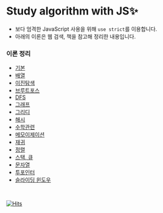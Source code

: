 # Study algorithm with JS✨

- 보다 엄격한 JavaScript 사용을 위해 `use strict`를 이용합니다.
- 아래의 이론은 웹 검색, 책을 참고해 정리한 내용입니다.

### 이론 정리

- [기본](./theory/basic.md)
- [배열](./theory/array.md)
- [이진탐색](./theory/binarySearch.md) 
- [브루트포스](./theory/brute_force.md)  
- [DFS](./theory/dfs.md) 
- [그래프](./theory/graph.md) 
- [그리디](./theory/greedy.md)
- [해시](./theory/hash.md)       
- [수학관련](./theory/math.md)       
- [메모이제이션](./theory/memoization.md) 
- [재귀](./theory/recursive.md)       
- [정렬](./theory/sort.md)          
- [스택, 큐](./theory/stack%2Cqueue.md)   
- [문자열](./theory/string.md)        
- [투포인터](./theory/twoPointer.md)     
- [슬라이딩 윈도우](./theory/sliding_window.md) 

<br>

[![Hits](https://hits.seeyoufarm.com/api/count/incr/badge.svg?url=https%3A%2F%2Fgithub.com%2Fbeurmuz%2FJS_Algorithm&count_bg=%23E0528A&title_bg=%23555555&icon=&icon_color=%23E7E7E7&title=VIEWS&edge_flat=true)](https://hits.seeyoufarm.com)
